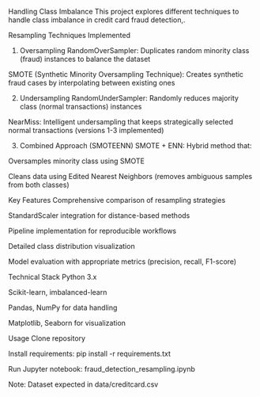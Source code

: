 Handling Class Imbalance
This project explores different techniques to handle class imbalance in credit card fraud detection,.

Resampling Techniques Implemented
1. Oversampling
RandomOverSampler: Duplicates random minority class (fraud) instances to balance the dataset

SMOTE (Synthetic Minority Oversampling Technique): Creates synthetic fraud cases by interpolating between existing ones

2. Undersampling
RandomUnderSampler: Randomly reduces majority class (normal transactions) instances

NearMiss: Intelligent undersampling that keeps strategically selected normal transactions (versions 1-3 implemented)

3. Combined Approach (SMOTEENN)
SMOTE + ENN: Hybrid method that:

Oversamples minority class using SMOTE

Cleans data using Edited Nearest Neighbors (removes ambiguous samples from both classes)

Key Features
Comprehensive comparison of resampling strategies

StandardScaler integration for distance-based methods

Pipeline implementation for reproducible workflows

Detailed class distribution visualization

Model evaluation with appropriate metrics (precision, recall, F1-score)

Technical Stack
Python 3.x

Scikit-learn, imbalanced-learn

Pandas, NumPy for data handling

Matplotlib, Seaborn for visualization

Usage
Clone repository

Install requirements: pip install -r requirements.txt

Run Jupyter notebook: fraud_detection_resampling.ipynb

Note: Dataset expected in data/creditcard.csv
